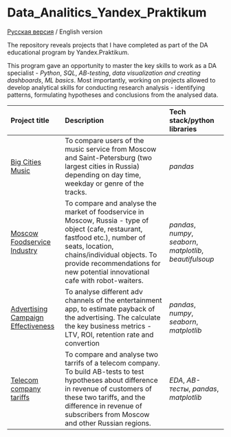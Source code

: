# Data_Analitics_Yandex_Praktikum

[Русская версия](README.md) / English version

The repository reveals projects that I have completed as part of the DA educational program by Yandex.Praktikum.

This program gave an opportunity to master the key skills to work as a DA specialist - *Python*, *SQL*, *AB-testing*, *data visualization and creating dashboards*, *ML basics*. Most importantly, working on projects allowed to develop analytical skills for conducting research analysis - identifying patterns, formulating hypotheses and conclusions from the analysed data. 


| Project title | Description | Tech stack/python libraries | 
| :---------------------- | :---------------------- | :---------------------- |
|[Big Cities Music](big_cities_music) | To compare users of the music service from Moscow and Saint-Petersburg (two largest cities in Russia) depending on day time, weekday or genre of the tracks. | *pandas* |
|[Moscow Foodservice Industry](moscow_foodservice_industry) | To compare and analyse the market of foodservice in Moscow, Russia - type of object (cafe, restaurant, fastfood etc.), number of seats, location, chains/individual objects. To provide recommendations for new potential innovational cafe with robot-waiters. | *pandas*, *numpy*, *seaborn*, *matplotlib*, *beautifulsoup*|
| [Advertising Campaign Effectiveness](advertising_campaign_effectiveness) | To analyse different adv channels of the entertainment app, to estimate payback of the advertising. The calculate the key business metrics - LTV, ROI, retention rate and convertion | *pandas*, *numpy*, *seaborn*, *matplotlib* |
|[Telecom company tariffs](telecom_company_tariffs) | To compare and analyse two tarrifs of a telecom company. To build AB-tests to test hypotheses about difference in revenue of customers of these two tariffs, and the difference in revenue of subscribers from Moscow and other Russian regions. | *EDA*, *AB-тесты*, *pandas*, *matplotlib* |
